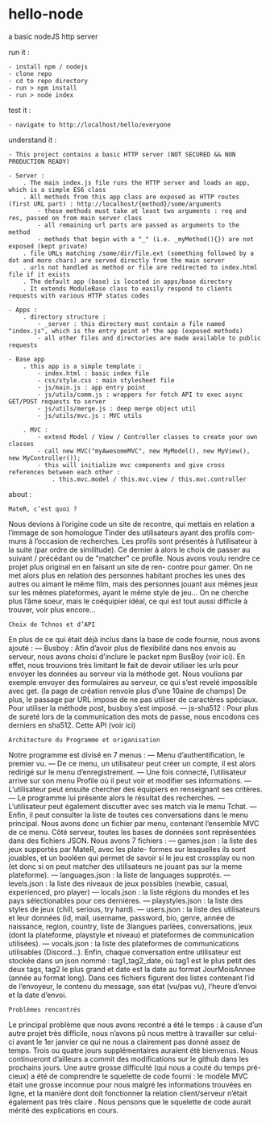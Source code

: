 # hello-node
a basic nodeJS http server

run it :

	- install npm / nodejs
	- clone repo
	- cd to repo directory
	- run > npm install
	- run > node index

test it :

	- navigate to http://localhost/hello/everyone

understand it :

	- This project contains a basic HTTP server (NOT SECURED && NON PRODUCTION READY)
	
	- Server :
		. The main index.js file runs the HTTP server and loads an app, which is a simple ES6 class
		. All methods from this app class are exposed as HTTP routes (first URL part) : http://localhost/{method}/some/arguments
			- these methods must take at least two arguments : req and res, passed on from main server class
			- all remaining url parts are passed as arguments to the method
			- methods that begin with a "_" (i.e. _myMethod(){}) are not exposed (kept private)
		. file URLs matching /some/dir/file.ext (something followed by a dot and more chars) are served directly from the main server
		. urls not handled as method or file are redirected to index.html file if it exists
		. The default app (base) is located in apps/base directory
		. It extends ModuleBase class to easily respond to clients requests with various HTTP status codes
	
	- Apps :
		. directory structure :
			- _server : this directory must contain a file named "index.js", which is the entry point of the app (exposed methods)
			- all other files and directories are made available to public requests
			
	- Base app
		. this app is a simple template :
			- index.html : basic index file
			- css/style.css : main stylesheet file
			- js/main.js : app entry point
			- js/utils/comm.js : wrappers for fetch API to exec async GET/POST requests to server
			- js/utils/merge.js : deep merge object util
			- js/utils/mvc.js : MVC utils
			
		. MVC :
			- extend Model / View / Controller classes to create your own classes
			- call new MVC("myAwesomeMVC", new MyModel(), new MyView(), new MyController());
			- this will initialize mvc components and give cross references between each other :
				. this.mvc.model / this.mvc.view / this.mvc.controller

about :

	MateR, c’est quoi ?
Nous devions à l’origine code un site de recontre, qui mettais en relation
a l’immage de son homologue Tinder des utilisateurs ayant des profils com-
muns à l’occasion de recherches. Les profils sont présentés à l’utilisateur à
la suite (par ordre de similitude). Ce dernier à alors le choix de passer au
suivant / précédant ou de "matcher" ce profile.
Nous avons voulu rendre ce projet plus original en en faisant un site de ren-
contre pour gamer. On ne met alors plus en relation des personnes habitant
proches les unes des autres ou aimant le même film, mais des personnes
jouant aux mêmes jeux sur les mêmes plateformes, ayant le même style de
jeu... On ne cherche plus l’âme soeur, mais le coéquipier idéal, ce qui est tout
aussi difficile à trouver, voir plus encore...

	Choix de Tchnos et d’API
En plus de ce qui était déjà inclus dans la base de code fournie, nous
avons ajouté :
	— Busboy : Afin d’avoir plus de flexibilité dans nos envois au serveur,
nous avons choisi d’inclure le packet npm BusBoy (voir ici). En effet,
nous trouvions très limitant le fait de devoir utiliser les urls pour
envoyer les données au serveur via la méthode get. Nous voulions
par exemple envoyer des formulaires au serveur, ce qui s’est revelé
impossible avec get. (la page de création renvoie plus d’une 10aine
de champs) De plus, le passage par URL impose de ne pas utiliser
de caractères spéciaux. Pour utiliser la méthode post, busboy s’est
imposé.
	— js-sha512 : Pour plus de sureté lors de la communication des mots de
passe, nous encodons ces derniers en sha512. Cette API (voir ici)

	Architecture du Programme et origanisation
Notre programme est divisé en 7 menus :
	— Menu d’authentification, le premier vu.
	— De ce menu, un utilisateur peut créer un compte, il est alors redirigé
sur le menu d’enregistrement.
	— Une fois connecté, l’utilisateur arrive sur son menu Profile où il peut
voir et modifier ses informations.
	— L’utilisateur peut ensuite chercher des équipiers en renseignant ses
critères.
	— Le programme lui présente alors le résultat des recherches.
	— L’utilisateur peut également discutter avec ses match via le menu
Tchat.
	— Enfin, il peut consulter la liste de toutes ces conversations dans le
menu principal.
Nous avons donc un fichier par menu, contenant l’ensemble MVC de ce menu.
Côté serveur, toutes les bases de données sont représentées dans des fichiers
JSON. Nous avons 7 fichiers :
	— games.json : la liste des jeux supportés par MateR, avec les plate-
formes sur lesquelles ils sont jouables, et un booléen qui permet de
savoir si le jeu est crossplay ou non (et donc si on peut matcher des
utilisateurs ne jouant pas sur la meme plateforme).
	— languages.json : la liste de languages supprotés.
	— levels.json : la liste des niveaux de jeux possibles (newbie, casual,
experienced, pro player)
	— locals.json : la liste régions du mondes et les pays sélectionables pour
ces dernières.
	— playstyles.json : la liste des styles de jeux (chill, serious, try hard).
	— users.json : la liste des utilisateurs et leur données (id, mail, username,
password, bio, genre, année de naissance, region, country, liste de
3langues parlées, conversations, jeux (dont la plateforme, playstyle et
niveau) et plateformes de communication utilisées).
	— vocals.json : la liste des plateformes de communications utilisables
(Discord...).
Enfin, chaque conversation entre utilisateur est stockée dans un json nommé :
tag1_tag2_date, où tag1 est le plus petit des deux tags, tag2 le plus grand
et date est la date au format JourMoisAnnee (année au format long).
Dans ces fichiers figurent des listes contenant l’id de l’envoyeur, le contenu
du message, son état (vu/pas vu), l’heure d’envoi et la date d’envoi.

	Problèmes rencontrés
Le principal problème que nous avons recontré a été le temps : à cause
d’un autre projet très difficile, nous n’avons pû nous mettre à travailler sur
celui-ci avant le 1er janvier ce qui ne nous a clairement pas donné assez de
temps. Trois ou quatre jours supplémentaires auraient été bienvenus. Nous
continueront d’ailleurs a commit des modifications sur le github dans les
prochains jours. Une autre grosse difficulté (qui nous a couté du temps pré-
cieux) a été de comprendre le squelette de code fourni : le modèle MVC était
une grosse inconnue pour nous malgré les informations trouvées en ligne, et
la manière dont doit fonctionner la relation client/serveur n’était également
pas très claire . Nous pensons que le squelette de code aurait mérité des
explications en cours.